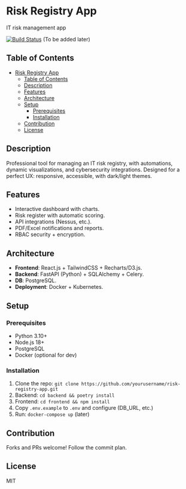 # Risk Registry App

IT risk management app

[![Build Status](https://img.shields.io/badge/build-passing-brightgreen)](https://github.com/yourusername/risk-registry-app/actions) (To be added later)

## Table of Contents
- [Risk Registry App](#risk-registry-app)
  - [Table of Contents](#table-of-contents)
  - [Description](#description)
  - [Features](#features)
  - [Architecture](#architecture)
  - [Setup](#setup)
    - [Prerequisites](#prerequisites)
    - [Installation](#installation)
  - [Contribution](#contribution)
  - [License](#license)

## Description
Professional tool for managing an IT risk registry, with automations, dynamic visualizations, and cybersecurity integrations. Designed for a perfect UX: responsive, accessible, with dark/light themes.

## Features
- Interactive dashboard with charts.
- Risk register with automatic scoring.
- API integrations (Nessus, etc.).
- PDF/Excel notifications and reports.
- RBAC security + encryption.

## Architecture
- **Frontend**: React.js + TailwindCSS + Recharts/D3.js.
- **Backend**: FastAPI (Python) + SQLAlchemy + Celery.
- **DB**: PostgreSQL.
- **Deployment**: Docker + Kubernetes.

## Setup
### Prerequisites
- Python 3.10+
- Node.js 18+
- PostgreSQL
- Docker (optional for dev)

### Installation
1. Clone the repo: `git clone https://github.com/yourusername/risk-registry-app.git`
2. Backend: `cd backend && poetry install`
3. Frontend: `cd frontend && npm install`
4. Copy `.env.example` to `.env` and configure (DB_URL, etc.)
5. Run: `docker-compose up` (later)

## Contribution
Forks and PRs welcome! Follow the commit plan.

## License
MIT